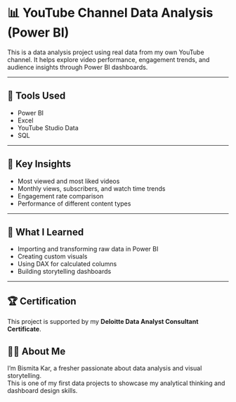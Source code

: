 # 📊 YouTube Channel Data Analysis (Power BI)

This is a data analysis project using real data from my own YouTube channel. It helps explore video performance, engagement trends, and audience insights through Power BI dashboards.

---

## 🔧 Tools Used
- Power BI
- Excel
- YouTube Studio Data
- SQL

---

## 📌 Key Insights
- Most viewed and most liked videos
- Monthly views, subscribers, and watch time trends
- Engagement rate comparison
- Performance of different content types

---

## 🧠 What I Learned
- Importing and transforming raw data in Power BI
- Creating custom visuals
- Using DAX for calculated columns
- Building storytelling dashboards

---

## 🏆 Certification
This project is supported by my **Deloitte Data Analyst Consultant Certificate**.

## 🙋‍♀️ About Me

I’m Bismita Kar, a fresher passionate about data analysis and visual storytelling.  
This is one of my first data projects to showcase my analytical thinking and dashboard design skills.
